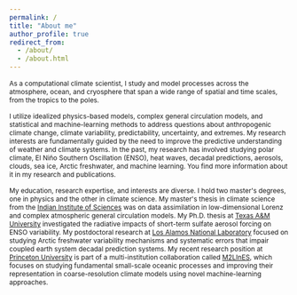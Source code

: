 ```yaml
---
permalink: /
title: "About me"
author_profile: true
redirect_from: 
  - /about/
  - /about.html
---
```

<span style="font-size:0.85em;"> As a computational climate scientist, I study and model processes across the atmosphere, ocean, and cryosphere that span a wide range of spatial and time scales, from the tropics to the poles. </span>

<span style="font-size:0.85em;"> I utilize idealized physics-based models, complex general circulation models, and statistical and machine-learning methods to address questions about anthropogenic climate change, climate variability, predictability, uncertainty, and extremes. My research interests are fundamentally guided by the need to improve the predictive understanding of weather and climate systems. In the past, my research has involved studying polar climate, El Niño Southern Oscillation (ENSO), heat waves, decadal predictions, aerosols, clouds, sea ice, Arctic freshwater, and machine learning. You find more information about it in my research and publications. </span> 

<span style="font-size:0.85em;"> My education, research expertise, and interests are diverse. I hold two master's degrees, one in physics and the other in climate science. My master's thesis in climate science from the [Indian Institute of Sciences](https://iisc.ac.in/) was on data assimilation in low-dimensional Lorenz and complex atmospheric general circulation models. My Ph.D. thesis at [Texas A&M University](https://www.tamu.edu/) investigated the radiative impacts of short-term sulfate aerosol forcing on ENSO variability. My postdoctoral research at [Los Alamos National Laboratory](https://www.lanl.gov/) focused on studying Arctic freshwater variability mechanisms and systematic errors that impair coupled earth system decadal prediction systems. My recent research position at [Princeton University](https://www.princeton.edu/) is part of a multi-institution collaboration called [M2LInES](https://m2lines.github.io/), which focuses on studying fundamental small-scale oceanic processes and improving their representation in coarse-resolution climate models using novel machine-learning approaches. </span>
